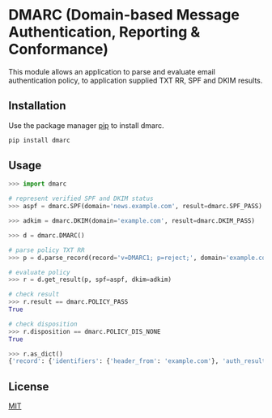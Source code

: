 # DMARC (Domain-based Message Authentication, Reporting & Conformance)

This module allows an application to parse and evaluate email authentication policy, to application supplied TXT RR, SPF and DKIM results.

## Installation

Use the package manager [pip](https://pip.pypa.io/en/stable/) to install dmarc.

```bash
pip install dmarc
```

## Usage

```python
>>> import dmarc

# represent verified SPF and DKIM status
>>> aspf = dmarc.SPF(domain='news.example.com', result=dmarc.SPF_PASS)

>>> adkim = dmarc.DKIM(domain='example.com', result=dmarc.DKIM_PASS)

>>> d = dmarc.DMARC()

# parse policy TXT RR
>>> p = d.parse_record(record='v=DMARC1; p=reject;', domain='example.com')

# evaluate policy
>>> r = d.get_result(p, spf=aspf, dkim=adkim)

# check result
>>> r.result == dmarc.POLICY_PASS
True

# check disposition
>>> r.disposition == dmarc.POLICY_DIS_NONE
True

>>> r.as_dict()
{'record': {'identifiers': {'header_from': 'example.com'}, 'auth_results': {'dkim': {'domain': 'example.com', 'result': 'pass'}, 'spf': {'domain': 'news.example.com', 'result': 'pass'}}, 'row': {'count': 1, 'policy_evaluated': {'spf': 'pass', 'dkim': 'pass', 'disposition': 'none'}}}, 'policy_published': {'adkim': 'r', 'domain': 'example.com', 'aspf': 'r', 'pct': 100, 'p': 'reject'}}
```

## License
[MIT](https://choosealicense.com/licenses/mit/)